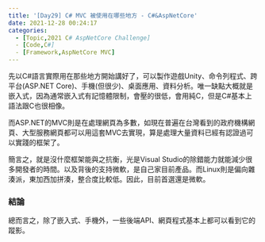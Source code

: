 ```yaml
---
title: '[Day29] C# MVC 被使用在哪些地方 - C#&AspNetCore'
date: 2021-12-28 00:24:17
categories:  
  - [Topic,2021 C# AspNetCore Challenge]
  - [Code,C#]
  - [Framework,AspNetCore MVC]
---
```

先以C#語言實際用在那些地方開始講好了，可以製作遊戲Unity、命令列程式、跨平台(ASP.NET Core)、手機(但很少)、桌面應用、資料分析。唯一缺點大概就是嵌入式，因為通常嵌入式有記憶體限制，會壓的很低，會用純C，但是C#基本上語法跟C也很相像。

而ASP.NET的MVC則是在處理網頁為多數，如現在普遍在台灣看到的政府機構網頁、大型服務網頁都可以用這套MVC去實現，算是處理大量資料已經有認證過可以實踐的框架了。

簡言之，就是沒什麼框架能與之抗衡，光是Visual Studio的除錯能力就能減少很多開發者的時間。以及背後的支持微軟，是自己家目前產品。而Linux則是偏向雜湊派，東加西加拼湊，整合度比較低。因此，目前首選還是微軟。

### 結論
總而言之，除了嵌入式、手機外，一些後端API、網頁程式基本上都可以看到它的蹤影。






